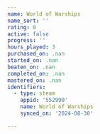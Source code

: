 ```yaml
---
name: World of Warships
name_sort: ''
rating: 0
active: false
progress: ''
hours_played: 3
purchased_on: .nan
started_on: .nan
beaten_on: .nan
completed_on: .nan
mastered_on: .nan
identifiers:
  - type: steam
    appid: '552990'
    name: World of Warships
    synced_on: '2024-08-30'

---
```

